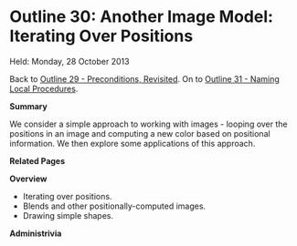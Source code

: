 Outline 30: Another Image Model: Iterating Over Positions
=========================================================

Held: Monday, 28 October 2013

Back to [Outline 29 - Preconditions, Revisited](outline.29.html).
On to [Outline 31 - Naming Local Procedures](outline.31.html).

**Summary**

We consider a simple approach to working with images - looping over
the positions in an image and computing a new color based on positional
information.  We then explore some applications of this approach.

**Related Pages**


**Overview**

* Iterating over positions.
* Blends and other positionally-computed images.
* Drawing simple shapes.

**Administrivia**




